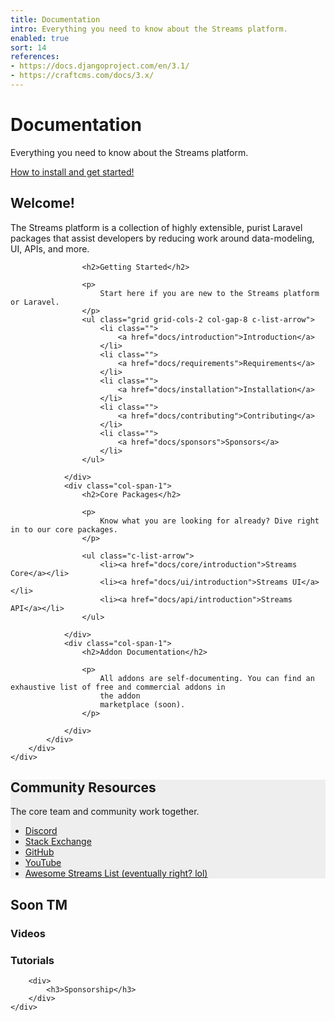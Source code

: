 ```yaml
---
title: Documentation
intro: Everything you need to know about the Streams platform.
enabled: true
sort: 14
references:
- https://docs.djangoproject.com/en/3.1/
- https://craftcms.com/docs/3.x/
---
```




<div class="o-feature-list">
    <div class="text-center my-20">
        <h1>Documentation</h1>
        <p>Everything you need to know about the Streams platform.</p>
        <p><a class="c-button" href="/docs/installation">How to install and get started!</a></p>
    </div>
    <div class="grid grid-cols-3 col-gap-8 ">
        <div class="col-span-1">
            <h2>Welcome!</h2>
            <p>
                The Streams platform is a collection of highly extensible, purist Laravel packages that assist
                developers by reducing work around data-modeling, UI, APIs, and more.
            </p>
        </div>
        <div class="col-span-2">
            <div class="grid grid-cols-2 col-gap-8 row-gap-8">
                <div class="col-span-2">
    
                    <h2>Getting Started</h2>
    
                    <p>
                        Start here if you are new to the Streams platform or Laravel.
                    </p>
                    <ul class="grid grid-cols-2 col-gap-8 c-list-arrow">
                        <li class="">
                            <a href="docs/introduction">Introduction</a>
                        </li>
                        <li class="">
                            <a href="docs/requirements">Requirements</a>
                        </li>
                        <li class="">
                            <a href="docs/installation">Installation</a>
                        </li>
                        <li class="">
                            <a href="docs/contributing">Contributing</a>
                        </li>
                        <li class="">
                            <a href="docs/sponsors">Sponsors</a>
                        </li>
                    </ul>
    
                </div>
                <div class="col-span-1">
                    <h2>Core Packages</h2>
    
                    <p>
                        Know what you are looking for already? Dive right in to our core packages.
                    </p>
    
                    <ul class="c-list-arrow">
                        <li><a href="docs/core/introduction">Streams Core</a></li>
                        <li><a href="docs/ui/introduction">Streams UI</a></li>
                        <li><a href="docs/api/introduction">Streams API</a></li>
                    </ul>
    
                </div>
                <div class="col-span-1">
                    <h2>Addon Documentation</h2>
    
                    <p>
                        All addons are self-documenting. You can find an exhaustive list of free and commercial addons in
                        the addon
                        marketplace (soon).
                    </p>
    
                </div>
            </div>
        </div>
    </div>
</div>

<div class="o-changemynametosomethingsmart p-8 pt-1" style="background:#eee;">
    <h2>Community Resources</h2>
    <p>
        The core team and community work together.
    </p>
    <ul class="c-list-arrow">
        <li><a href="https://discord.gg/vhz8NZC">Discord</a></li>
        <li><a href="https://stackoverflow.com/search?q=laravel+streams">Stack Exchange</a></li>
        <li><a href="https://github.com/anomalylabs">GitHub</a></li>
        <li><a href="https://www.youtube.com/user/AIWebSystems">YouTube</a></li>
        <li><a href="">Awesome Streams List (eventually right? lol)</a></li>
    </ul>
</div>


<div class="o-changemynametosomethingsmart">
    <h2>Soon TM</h2>
    <div class="grid grid-cols-4 col-gap-4">
        <div>
            <h3>Videos</h3>
        </div>
        <div>
            <h3>Tutorials</h3>
        </div>
       
        <div>
            <h3>Sponsorship</h3>
        </div>
    </div>
</div>


